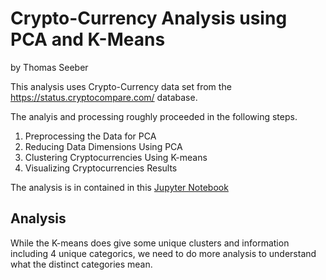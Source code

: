 # Crypto-Currency Analysis using PCA and K-Means
by Thomas Seeber

This analysis uses Crypto-Currency data set from the https://status.cryptocompare.com/ database.

The analyis and processing roughly proceeded in the following steps. 
1. Preprocessing the Data for PCA
2. Reducing Data Dimensions Using PCA
3. Clustering Cryptocurrencies Using K-means
4. Visualizing Cryptocurrencies Results

The analysis is in contained in this [Jupyter Notebook](crypto_clustering.ipynb)

## Analysis

While the K-means does give some unique clusters and information including 4 unique categorics, we need to do more analysis to understand what the distinct categories mean.

